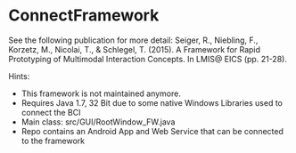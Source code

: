 # ConnectFramework

See the following publication for more detail:
Seiger, R., Niebling, F., Korzetz, M., Nicolai, T., & Schlegel, T. (2015). A Framework for Rapid Prototyping of Multimodal Interaction Concepts. In LMIS@ EICS (pp. 21-28).

Hints:
- This framework is not maintained anymore.
- Requires Java 1.7, 32 Bit due to some native Windows Libraries used to connect the BCI
- Main class: src/GUI/RootWindow_FW.java
- Repo contains an Android App and Web Service that can be connected to the framework
